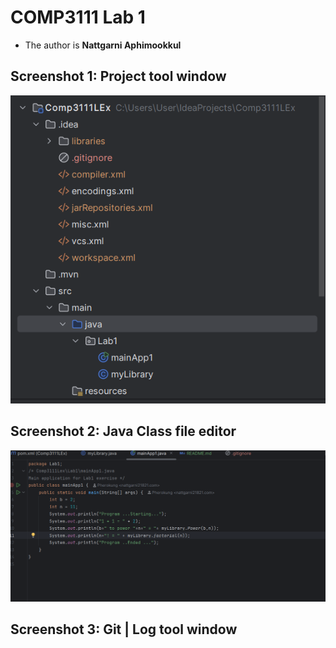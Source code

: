 # COMP3111 Lab 1
- The author is **Nattgarni Aphimookkul**

## Screenshot 1: Project tool window
![img.png](images/img.png)

## Screenshot 2: Java Class file editor
![img.png](img.png)

## Screenshot 3: Git | Log tool window